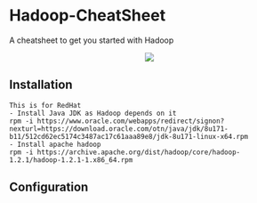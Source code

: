 # Hadoop-CheatSheet

A cheatsheet to get you started with Hadoop
<p align="center">
<img src="https://miro.medium.com/max/1050/1*H4_yv5YskknPaJ4lWJpzXA.png">
</p>
  
## Installation 
```
This is for RedHat
- Install Java JDK as Hadoop depends on it
rpm -i https://www.oracle.com/webapps/redirect/signon?nexturl=https://download.oracle.com/otn/java/jdk/8u171-b11/512cd62ec5174c3487ac17c61aaa89e8/jdk-8u171-linux-x64.rpm
- Install apache hadoop
rpm -i https://archive.apache.org/dist/hadoop/core/hadoop-1.2.1/hadoop-1.2.1-1.x86_64.rpm
```
## Configuration
```
